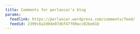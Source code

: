 ```yaml
---
title: Comments for perlancar's blog
params:
  feedlink: https://perlancar.wordpress.com/comments/feed/
  feedid: 2399c6a2d04e07dbf47f89acc02be61b
---
```

